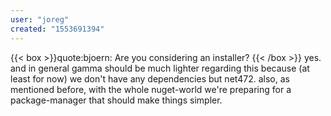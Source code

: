 ```yaml
---
user: "joreg"
created: "1553691394"
---
```


{{< box >}}quote:bjoern:
Are you considering an installer?{{< /box >}}
yes. and in general gamma should be much lighter regarding this because (at least for now) we don't have any dependencies but net472. also, as mentioned before, with the whole nuget-world we're preparing for a package-manager that should make things simpler. 
